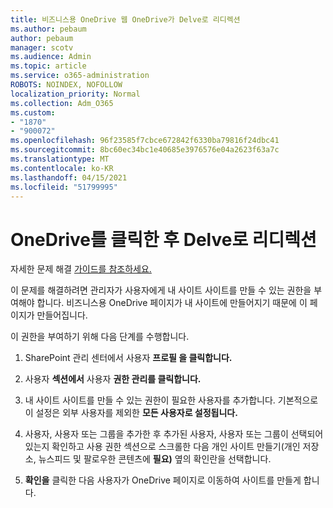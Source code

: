 ```yaml
---
title: 비즈니스용 OneDrive 웹 OneDrive가 Delve로 리디렉션
ms.author: pebaum
author: pebaum
manager: scotv
ms.audience: Admin
ms.topic: article
ms.service: o365-administration
ROBOTS: NOINDEX, NOFOLLOW
localization_priority: Normal
ms.collection: Adm_O365
ms.custom:
- "1870"
- "900072"
ms.openlocfilehash: 96f23585f7cbce672842f6330ba79816f24dbc41
ms.sourcegitcommit: 8bc60ec34bc1e40685e3976576e04a2623f63a7c
ms.translationtype: MT
ms.contentlocale: ko-KR
ms.lasthandoff: 04/15/2021
ms.locfileid: "51799995"
---
```

# <a name="redirected-to-delve-after-you-click-onedrive"></a>OneDrive를 클릭한 후 Delve로 리디렉션

자세한 문제 해결 [가이드를 참조하세요.](https://docs.microsoft.com/sharepoint/support/sites/troubleshooting-guide-for-sites-stopped-at-provisioning)

이 문제를 해결하려면 관리자가 사용자에게 내 사이트 사이트를 만들 수 있는 권한을 부여해야 합니다. 비즈니스용 OneDrive 페이지가 내 사이트에 만들어지기 때문에 이 페이지가 만들어집니다.

이 권한을 부여하기 위해 다음 단계를 수행합니다.

1. SharePoint 관리 센터에서 사용자 **프로필 을 클릭합니다.**

2. 사용자 **섹션에서** 사용자 **권한 관리를 클릭합니다.**

3. 내 사이트 사이트를 만들 수 있는 권한이 필요한 사용자를 추가합니다. 기본적으로 이 설정은 외부 사용자를 제외한 **모든 사용자로 설정됩니다.**

4. 사용자, 사용자 또는 그룹을 추가한 후 추가된 사용자, 사용자 또는 그룹이 선택되어  있는지 확인하고 사용 권한 섹션으로 스크롤한 다음 개인 사이트 만들기(개인 저장소, 뉴스피드 및 팔로우한 콘텐츠에 **필요)** 옆의 확인란을 선택합니다.

5. **확인을** 클릭한 다음 사용자가 OneDrive 페이지로 이동하여 사이트를 만들게 합니다.
